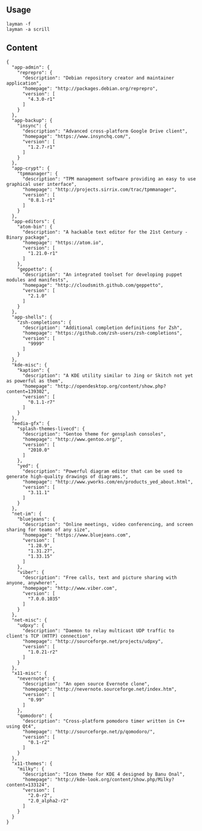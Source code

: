 ## Usage

    layman -f
    layman -a scrill

## Content

    {
      "app-admin": {
        "reprepro": {
          "description": "Debian repository creator and maintainer application",
          "homepage": "http://packages.debian.org/reprepro",
          "version": [
            "4.3.0-r1"
          ]
        }
      },
      "app-backup": {
        "insync": {
          "description": "Advanced cross-platform Google Drive client",
          "homepage": "https://www.insynchq.com/",
          "version": [
            "1.2.7-r1"
          ]
        }
      },
      "app-crypt": {
        "tpmmanager": {
          "description": "TPM management software providing an easy to use graphical user interface",
          "homepage": "http://projects.sirrix.com/trac/tpmmanager",
          "version": [
            "0.8.1-r1"
          ]
        }
      },
      "app-editors": {
        "atom-bin": {
          "description": "A hackable text editor for the 21st Century - Binary package",
          "homepage": "https://atom.io",
          "version": [
            "1.21.0-r1"
          ]
        },
        "geppetto": {
          "description": "An integrated toolset for developing puppet modules and manifests",
          "homepage": "http://cloudsmith.github.com/geppetto",
          "version": [
            "2.1.0"
          ]
        }
      },
      "app-shells": {
        "zsh-completions": {
          "description": "Additional completion definitions for Zsh",
          "homepage": "https://github.com/zsh-users/zsh-completions",
          "version": [
            "9999"
          ]
        }
      },
      "kde-misc": {
        "kaption": {
          "description": "A KDE utility similar to Jing or Skitch not yet as powerful as them",
          "homepage": "http://opendesktop.org/content/show.php?content=139302",
          "version": [
            "0.1.1-r7"
          ]
        }
      },
      "media-gfx": {
        "splash-themes-livecd": {
          "description": "Gentoo theme for gensplash consoles",
          "homepage": "http://www.gentoo.org/",
          "version": [
            "2010.0"
          ]
        },
        "yed": {
          "description": "Powerful diagram editor that can be used to generate high-quality drawings of diagrams.",
          "homepage": "http://www.yworks.com/en/products_yed_about.html",
          "version": [
            "3.11.1"
          ]
        }
      },
      "net-im": {
        "bluejeans": {
          "description": "Online meetings, video conferencing, and screen sharing for teams of any size",
          "homepage": "https://www.bluejeans.com",
          "version": [
            "1.28.9",
            "1.31.27",
            "1.33.15"
          ]
        },
        "viber": {
          "description": "Free calls, text and picture sharing with anyone, anywhere!",
          "homepage": "http://www.viber.com",
          "version": [
            "7.0.0.1035"
          ]
        }
      },
      "net-misc": {
        "udpxy": {
          "description": "Daemon to relay multicast UDP traffic to client's TCP (HTTP) connection",
          "homepage": "http://sourceforge.net/projects/udpxy",
          "version": [
            "1.0.21-r2"
          ]
        }
      },
      "x11-misc": {
        "nevernote": {
          "description": "An open source Evernote clone",
          "homepage": "http://nevernote.sourceforge.net/index.htm",
          "version": [
            "0.99"
          ]
        },
        "qomodoro": {
          "description": "Cross-platform pomodoro timer written in C++ using Qt4",
          "homepage": "http://sourceforge.net/p/qomodoro/",
          "version": [
            "0.1-r2"
          ]
        }
      },
      "x11-themes": {
        "milky": {
          "description": "Icon theme for KDE 4 designed by Banu Onal",
          "homepage": "http://kde-look.org/content/show.php/Milky?content=133124",
          "version": [
            "2.0-r2",
            "2.0_alpha2-r2"
          ]
        }
      }
    }
